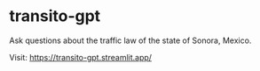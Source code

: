 # transito-gpt
Ask questions about the traffic law of the state of Sonora, Mexico.

Visit: https://transito-gpt.streamlit.app/
